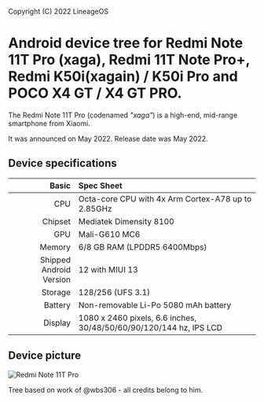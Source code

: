 Copyright (C) 2022 LineageOS
# Android device tree for Redmi Note 11T Pro (xaga), Redmi 11T Note Pro+, Redmi K50i(xagain) / K50i Pro and POCO X4 GT / X4 GT PRO.

The Redmi Note 11T Pro (codenamed _"xaga"_) is a high-end, mid-range smartphone from Xiaomi.

It was announced on May 2022. Release date was May 2022.

## Device specifications

Basic   | Spec Sheet
-------:|:-------------------------
CPU     | Octa-core CPU with 4x Arm Cortex-A78 up to 2.85GHz
Chipset | Mediatek Dimensity 8100
GPU     | Mali-G610 MC6
Memory  | 6/8 GB RAM (LPDDR5 6400Mbps)
Shipped Android Version | 12 with MIUI 13
Storage | 128/256 (UFS 3.1)
Battery | Non-removable Li-Po 5080 mAh battery
Display | 1080 x 2460 pixels, 6.6 inches, 30/48/50/60/90/120/144 hz, IPS LCD

## Device picture
![Redmi Note 11T Pro](https://cdn.cnbj0.fds.api.mi-img.com/b2c-shopapi-pms/pms_1653384568.5698588.png)

Tree based on work of @wbs306 - all credits belong to him.

